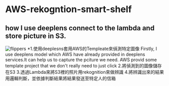 # AWS-rekogntion-smart-shelf
## how I use deeplens connect to the lambda and store picture in S3.
![flippers](https://yhc-website.s3.ap-northeast-1.amazonaws.com/images/image+1.png) 
*1.使用deeplesns套用AWS的Templeate來偵測特定圖像
Firstly, I use deeplens model which AWS have already provided in deeplens services.It can help us to capture the pciture we need.
AWS provid some template project that we don't really need to just click 
2.將偵測到的圖像儲存在S3
3.透過Lambda來將S3裡的照片用rekognition來做辨識
4.將辨識出來的結果用邏輯判斷，並依據判斷結果將結果發送至特定人的信箱
